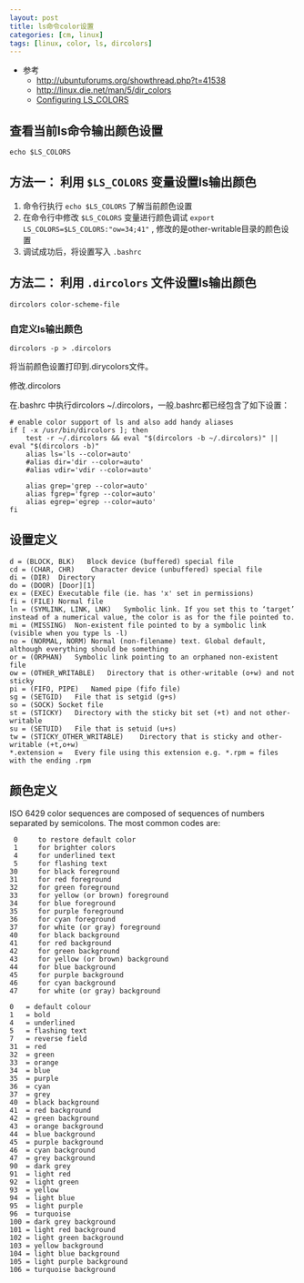```yaml
---
layout: post
title: ls命令color设置
categories: [cm, linux]
tags: [linux, color, ls, dircolors]
---
```




* 参考
    * <http://ubuntuforums.org/showthread.php?t=41538>
    * <http://linux.die.net/man/5/dir_colors>
    * [Configuring LS_COLORS](http://www.bigsoft.co.uk/blog/2008/04/11/configuring-ls_colors)

## 查看当前ls命令输出颜色设置

```
echo $LS_COLORS
```



## 方法一： 利用 `$LS_COLORS` 变量设置ls输出颜色

1. 命令行执行 `echo $LS_COLORS` 了解当前颜色设置
1. 在命令行中修改 `$LS_COLORS` 变量进行颜色调试
    `export LS_COLORS=$LS_COLORS:"ow=34;41"` , 修改的是other-writable目录的颜色设置
1. 调试成功后，将设置写入 `.bashrc`





## 方法二： 利用 `.dircolors` 文件设置ls输出颜色

```
dircolors color-scheme-file
```

### 自定义ls输出颜色

```
dircolors -p > .dircolors
```

将当前颜色设置打印到.dirycolors文件。

修改.dircolors

在.bashrc 中执行dircolors ~/.dircolors，一般.bashrc都已经包含了如下设置：

```
# enable color support of ls and also add handy aliases
if [ -x /usr/bin/dircolors ]; then
    test -r ~/.dircolors && eval "$(dircolors -b ~/.dircolors)" || eval "$(dircolors -b)"
    alias ls='ls --color=auto'
    #alias dir='dir --color=auto'
    #alias vdir='vdir --color=auto'

    alias grep='grep --color=auto'
    alias fgrep='fgrep --color=auto'
    alias egrep='egrep --color=auto'
fi
```


## 设置定义

~~~
d = (BLOCK, BLK)   Block device (buffered) special file
cd = (CHAR, CHR)    Character device (unbuffered) special file
di = (DIR)  Directory
do = (DOOR) [Door][1]
ex = (EXEC) Executable file (ie. has 'x' set in permissions)
fi = (FILE) Normal file
ln = (SYMLINK, LINK, LNK)   Symbolic link. If you set this to ‘target’ instead of a numerical value, the color is as for the file pointed to.
mi = (MISSING)  Non-existent file pointed to by a symbolic link (visible when you type ls -l)
no = (NORMAL, NORM) Normal (non-filename) text. Global default, although everything should be something
or = (ORPHAN)   Symbolic link pointing to an orphaned non-existent file
ow = (OTHER_WRITABLE)   Directory that is other-writable (o+w) and not sticky
pi = (FIFO, PIPE)   Named pipe (fifo file)
sg = (SETGID)   File that is setgid (g+s)
so = (SOCK) Socket file
st = (STICKY)   Directory with the sticky bit set (+t) and not other-writable
su = (SETUID)   File that is setuid (u+s)
tw = (STICKY_OTHER_WRITABLE)    Directory that is sticky and other-writable (+t,o+w)
*.extension =   Every file using this extension e.g. *.rpm = files with the ending .rpm
~~~



## 颜色定义


ISO 6429 color sequences are composed of sequences of numbers separated by semicolons. The most common codes are:

```
 0     to restore default color
 1     for brighter colors
 4     for underlined text
 5     for flashing text
30     for black foreground
31     for red foreground
32     for green foreground
33     for yellow (or brown) foreground
34     for blue foreground
35     for purple foreground
36     for cyan foreground
37     for white (or gray) foreground
40     for black background
41     for red background
42     for green background
43     for yellow (or brown) background
44     for blue background
45     for purple background
46     for cyan background
47     for white (or gray) background
```

~~~
0   = default colour
1   = bold
4   = underlined
5   = flashing text
7   = reverse field
31  = red
32  = green
33  = orange
34  = blue
35  = purple
36  = cyan
37  = grey
40  = black background
41  = red background
42  = green background
43  = orange background
44  = blue background
45  = purple background
46  = cyan background
47  = grey background
90  = dark grey
91  = light red
92  = light green
93  = yellow
94  = light blue
95  = light purple
96  = turquoise
100 = dark grey background
101 = light red background
102 = light green background
103 = yellow background
104 = light blue background
105 = light purple background
106 = turquoise background
~~~

































